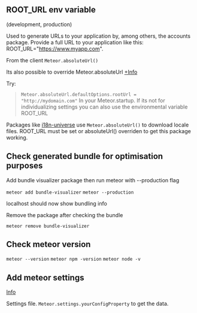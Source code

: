 ## ROOT_URL env variable

(development, production)

Used to generate URLs to your application by, among others, the accounts package. Provide a full URL to your application like this: ROOT_URL="https://www.myapp.com".

From the client `Meteor.absoluteUrl()`

Its also possible to override Meteor.absoluteUrl [+Info](https://stackoverflow.com/questions/15541918/cant-override-meteor-absoluteurl)

Try:

> `Meteor.absoluteUrl.defaultOptions.rootUrl = "http://mydomain.com"`
> In your Meteor.startup. If its not for individualizing settings you can also use the environmental variable ROOT_URL

Packages like [i18n-universe](https://github.com/vazco/meteor-universe-i18n) use `Meteor.absoluteUrl()` to download locale files. ROOT_URL must be set or absoluteUrl() overriden to get this package working.

## Check generated bundle for optimisation purposes

Add bundle visualizer package then run meteor with --production flag

`meteor add bundle-visualizer`
`meteor --production`

localhost should now show bundling info

Remove the package after checking the bundle

`meteor remove bundle-visualizer`

## Check meteor version

`meteor --version`
`meteor npm -version`
`meteor node -v`

## Add meteor settings

[Info](https://docs.meteor.com/api/core.html#Meteor-settings)

Settings file. `Meteor.settings.yourConfigProperty` to get the data.

